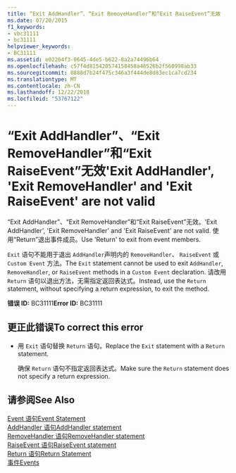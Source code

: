 ```yaml
---
title: “Exit AddHandler”、“Exit RemoveHandler”和“Exit RaiseEvent”无效
ms.date: 07/20/2015
f1_keywords:
- vbc31111
- bc31111
helpviewer_keywords:
- BC31111
ms.assetid: e02264f3-0645-4de5-b622-8a2a74496b64
ms.openlocfilehash: c57f4d815420574158458a48526b2f560998ab33
ms.sourcegitcommit: 0888d7b24f475c346a3f444de8d83ec1ca7cd234
ms.translationtype: MT
ms.contentlocale: zh-CN
ms.lasthandoff: 12/22/2018
ms.locfileid: "53767122"
---
```

# <a name="exit-addhandler-exit-removehandler-and-exit-raiseevent-are-not-valid"></a><span data-ttu-id="ffef6-102">“Exit AddHandler”、“Exit RemoveHandler”和“Exit RaiseEvent”无效</span><span class="sxs-lookup"><span data-stu-id="ffef6-102">'Exit AddHandler', 'Exit RemoveHandler' and 'Exit RaiseEvent' are not valid</span></span>
<span data-ttu-id="ffef6-103">“Exit AddHandler”、“Exit RemoveHandler”和“Exit RaiseEvent”无效。</span><span class="sxs-lookup"><span data-stu-id="ffef6-103">'Exit AddHandler', 'Exit RemoveHandler' and 'Exit RaiseEvent' are not valid.</span></span> <span data-ttu-id="ffef6-104">使用“Return”退出事件成员。</span><span class="sxs-lookup"><span data-stu-id="ffef6-104">Use 'Return' to exit from event members.</span></span>  
  
 <span data-ttu-id="ffef6-105">`Exit` 语句不能用于退出 `AddHandler`声明内的 `RemoveHandler`、 `RaiseEvent` 或 `Custom Event` 方法。</span><span class="sxs-lookup"><span data-stu-id="ffef6-105">The `Exit` statement cannot be used to exit `AddHandler`, `RemoveHandler`, or `RaiseEvent` methods in a `Custom Event` declaration.</span></span> <span data-ttu-id="ffef6-106">请改用 `Return` 语句以退出方法，无需指定返回表达式。</span><span class="sxs-lookup"><span data-stu-id="ffef6-106">Instead, use the `Return` statement, without specifying a return expression, to exit the method.</span></span>  
  
 <span data-ttu-id="ffef6-107">**错误 ID:** BC31111</span><span class="sxs-lookup"><span data-stu-id="ffef6-107">**Error ID:** BC31111</span></span>  
  
## <a name="to-correct-this-error"></a><span data-ttu-id="ffef6-108">更正此错误</span><span class="sxs-lookup"><span data-stu-id="ffef6-108">To correct this error</span></span>  
  
-   <span data-ttu-id="ffef6-109">用 `Exit` 语句替换 `Return` 语句。</span><span class="sxs-lookup"><span data-stu-id="ffef6-109">Replace the `Exit` statement with a `Return` statement.</span></span>  
  
     <span data-ttu-id="ffef6-110">确保 `Return` 语句不指定返回表达式。</span><span class="sxs-lookup"><span data-stu-id="ffef6-110">Make sure the `Return` statement does not specify a return expression.</span></span>  
  
## <a name="see-also"></a><span data-ttu-id="ffef6-111">请参阅</span><span class="sxs-lookup"><span data-stu-id="ffef6-111">See Also</span></span>  
 [<span data-ttu-id="ffef6-112">Event 语句</span><span class="sxs-lookup"><span data-stu-id="ffef6-112">Event Statement</span></span>](../../visual-basic/language-reference/statements/event-statement.md)  
 [<span data-ttu-id="ffef6-113">AddHandler 语句</span><span class="sxs-lookup"><span data-stu-id="ffef6-113">AddHandler statement</span></span>](~/docs/visual-basic/language-reference/statements/addhandler-statement.md)  
 [<span data-ttu-id="ffef6-114">RemoveHandler 语句</span><span class="sxs-lookup"><span data-stu-id="ffef6-114">RemoveHandler statement</span></span>](~/docs/visual-basic/language-reference/statements/removehandler-statement.md)  
 [<span data-ttu-id="ffef6-115">RaiseEvent 语句</span><span class="sxs-lookup"><span data-stu-id="ffef6-115">RaiseEvent statement</span></span>](~/docs/visual-basic/language-reference/statements/raiseevent-statement.md)  
 [<span data-ttu-id="ffef6-116">Return 语句</span><span class="sxs-lookup"><span data-stu-id="ffef6-116">Return Statement</span></span>](../../visual-basic/language-reference/statements/return-statement.md)  
 [<span data-ttu-id="ffef6-117">事件</span><span class="sxs-lookup"><span data-stu-id="ffef6-117">Events</span></span>](../../visual-basic/programming-guide/language-features/events/index.md)
